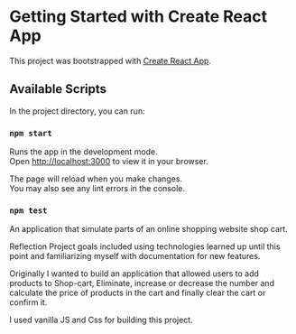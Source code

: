 # Getting Started with Create React App

This project was bootstrapped with [Create React App](https://github.com/facebook/create-react-app).

## Available Scripts

In the project directory, you can run:

### `npm start`

Runs the app in the development mode.\
Open [http://localhost:3000](http://localhost:3000) to view it in your browser.

The page will reload when you make changes.\
You may also see any lint errors in the console.

### `npm test`
An application that simulate parts of an online shopping website shop cart.

Reflection
Project goals included using technologies learned up until this point and familiarizing myself with documentation for new features.

Originally I wanted to build an application that allowed users to add products to Shop-cart, Eliminate, increase or decrease the number and calculate the price of products in the cart and finally clear the cart or confirm it.

I used vanilla JS and Css for building this project.

